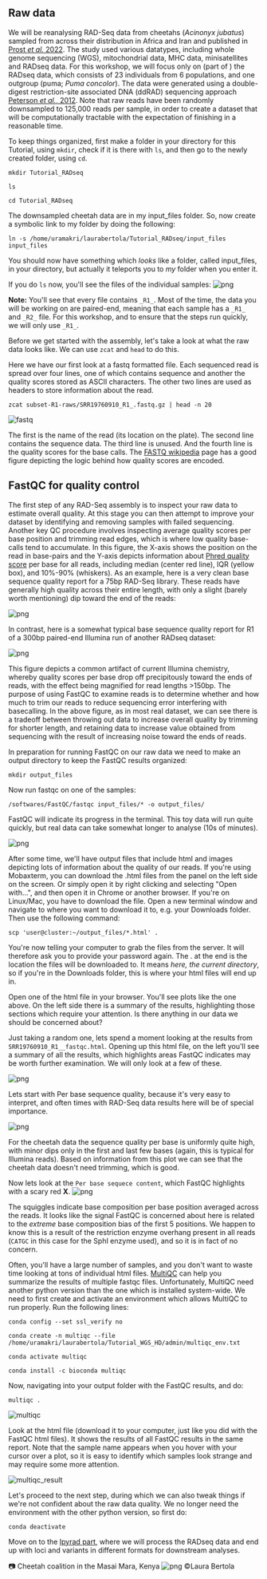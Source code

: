 ## Raw data

We will be reanalysing RAD-Seq data from cheetahs (*Acinonyx jubatus*) sampled from across their distribution in Africa and Iran and published in [Prost *et al.* 2022](https://onlinelibrary.wiley.com/doi/10.1111/mec.16577). The study used various datatypes, including whole genome sequencing (WGS), mitochondrial data, MHC data, minisatellites and RADseq data. For this workshop, we will focus only on (part of ) the RADseq data, which consists of 23 individuals from 6 populations, and one outgroup (puma; *Puma concolor*). The data were generated using a double-digest restriction-site associated DNA (ddRAD) sequencing approach [Peterson *et al.*, 2012](https://journals.plos.org/plosone/article?id=10.1371/journal.pone.0037135). Note that raw reads have been randomly downsampled to 125,000 reads per sample, in order to create a dataset that will be computationally tractable with the expectation of finishing in a reasonable time. 

To keep things organized, first make a folder in your directory for this Tutorial, using `mkdir`, check if it is there with `ls`, and then go to the newly created folder, using `cd`.
```
mkdir Tutorial_RADseq
```
```
ls
```
```
cd Tutorial_RADseq
```

The downsampled cheetah data are in my input_files folder. So, now create a symbolic link to my folder by doing the following:
```
ln -s /home/uramakri/laurabertola/Tutorial_RADseq/input_files input_files
```

You should now have something which *looks* like a folder, called input_files, in your directory, but actually it teleports you to *my* folder when you enter it.

If you do `ls` now, you'll see the files of the individual samples:
![png](Images/ls_raws.png)

**Note:** You'll see that every file contains `_R1_`. Most of the time, the data you will be working on are paired-end, meaning that each sample has a `_R1_` and `_R2_` file. For this workshop, and to ensure that the steps run quickly, we will only use `_R1_`. 

Before we get started with the assembly, let's take a look at what the raw data looks like. We can use `zcat` and `head` to do this.

Here we have our first look at a fastq formatted file. Each sequenced read is spread over four lines, one of which contains sequence and another the quality scores stored as ASCII characters. The other two lines are used as headers to store information about the read.
```
zcat subset-R1-raws/SRR19760910_R1_.fastq.gz | head -n 20
```
![fastq](Images/fastq_radseq.png)

The first is the name of the read (its location on the plate). The second line contains the sequence data. The third line is unused. And the fourth line is the quality scores for the base calls. The [FASTQ wikipedia](https://en.wikipedia.org/wiki/FASTQ_format) page has a good figure depicting the logic behind how quality scores are encoded.

## FastQC for quality control
The first step of any RAD-Seq assembly is to inspect your raw data to estimate overall quality. At this stage you can then attempt to improve your dataset by identifying and removing samples with failed sequencing. Another key QC procedure involves inspecting average quality scores per base position and trimming read edges, which is where low quality base-calls tend to accumulate. In this figure, the X-axis shows the position on the read in base-pairs and the Y-axis depicts information about [Phred quality score](https://en.wikipedia.org/wiki/Phred_quality_score) per base for all reads, including median (center red line), IQR (yellow box), and 10%-90% (whiskers). As an example, here is a very clean base sequence quality report for a 75bp RAD-Seq library. These reads have generally high quality across their entire length, with only a slight (barely worth mentioning) dip toward the end of the reads:

![png](Images/fastqc-high-quality-example.png)

In contrast, here is a somewhat typical base sequence quality report for R1 of a 300bp paired-end Illumina run of another RADseq dataset:

![png](Images/fastqc-low-quality-example.png)

This figure depicts a common artifact of current Illumina chemistry, whereby quality scores per base drop off precipitously toward the ends of reads, with the effect being magnified for read lengths >150bp. The purpose of using FastQC to examine reads is to determine whether and how much to trim our reads to reduce sequencing error interfering with basecalling. In the above figure, as in most real dataset, we can see there is a tradeoff between throwing out data to increase overall quality by trimming for shorter length, and retaining data to increase value obtained from sequencing with the result of increasing noise toward the ends of reads.

In preparation for running FastQC on our raw data we need to make an output directory to keep the FastQC results organized:
```
mkdir output_files
```
Now run fastqc on one of the samples:
```
/softwares/FastQC/fastqc input_files/* -o output_files/
```

FastQC will indicate its progress in the terminal. This toy data will run quite quickly, but real data can take somewhat longer to analyse (10s of minutes).

![png](Images/fastqc-run.png)

After some time, we'll have output files that include html and images depicting lots of information about the quality of our reads. If you're using Mobaxterm, you can download the .html files from the panel on the left side on the screen. Or simply open it by right clicking and selecting "Open with...", and then open it in Chrome or another browser. If you're on Linux/Mac, you have to download the file. Open a new terminal window and navigate to where you want to download it to, e.g. your Downloads folder. Then use the following command:
```
scp 'user@cluster:~/output_files/*.html' .
```

You're now telling your computer to grab the files from the server. It will therefore ask you to provide your password again. The . at the end is the location the files will be downloaded to. It means *here, the current directory*, so if you're in the Downloads folder, this is where your html files will end up in.

Open one of the html file in your browser. You'll see plots like the one above. On the left side there is a summary of the results, highlighting those sections which require your attention. Is there anything in our data we should be concerned about?

Just taking a random one, lets spend a moment looking at the results from `SRR19760910_R1__fastqc.html`. Opening up this html file, on the left you'll see a summary of all the results, which highlights areas FastQC indicates may be worth further examination. We will only look at a few of these.

![png](Images/fastqc-summary.png)

Lets start with Per base sequence quality, because it's very easy to interpret, and often times with RAD-Seq data results here will be of special importance.

![png](Images/fastqc-perbasequal.png)

For the cheetah data the sequence quality per base is uniformly quite high, with minor dips only in the first and last few bases (again, this is typical for Illumina reads). Based on information from this plot we can see that the cheetah data doesn't need trimming, which is good.

Now lets look at the `Per base sequece content`, which FastQC highlights with a scary red **X**.
![png](Images/fastqc-perbasecontent.png)

The squiggles indicate base composition per base position averaged across the reads. It looks like the signal FastQC is concerned about here is related to the *extreme* base composition bias of the first 5 positions. We happen to know this is a result of the restriction enzyme overhang present in all reads (`CATGC` in this case for the SphI enzyme used), and so it is in fact of no concern. 

Often, you'll have a large number of samples, and you don't want to waste time looking at tons of individual html files. [MultiQC](https://docs.seqera.io/multiqc) can help you summarize the results of multiple fastqc files. Unfortunately, MultiQC need another python version than the one which is installed system-wide. We need to first create and activate an environment which allows MultiQC to run properly. Run the following lines:

```
conda config --set ssl_verify no
```
```
conda create -n multiqc --file /home/uramakri/laurabertola/Tutorial_WGS_HD/admin/multiqc_env.txt
```
```
conda activate multiqc
```
```
conda install -c bioconda multiqc
```

Now, navigating into your output folder with the FastQC results, and do:
```
multiqc .
```

![multiqc](Images/multiqc.png)

Look at the html file (download it to your computer, just like you did with the FastQC html files). It shows the results of all FastQC results in the same report. Note that the sample name appears when you hover with your cursor over a plot, so it is easy to identify which samples look strange and may require some more attention. 

![multiqc_result](Images/multiqc_result.png)

Let's proceed to the next step, during which we can also tweak things if we're not confident about the raw data quality. We no longer need the environment with the other python version, so first do:
```
conda deactivate
```

Move on to the [Ipyrad part](Ipyrad.md), where we will process the RADseq data and end up with loci and variants in different formats for downstream analyses.

:camera: Cheetah coalition in the Masai Mara, Kenya
![png](Images/Cheetah_brothers.png)
©Laura Bertola
